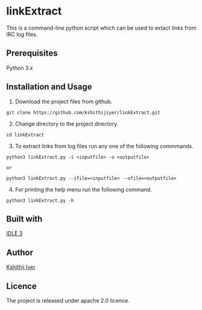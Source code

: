 # linkExtract
This is a command-line python script which can be used to extact links from IRC log files.

## Prerequisites
Python 3.x

## Installation and Usage
1. Download the project files from github.
```
git clone https://github.com/kshithijiyer/linkExtract.git
```
2. Change directory to the project directory. 
```
cd linkExtract
```
3. To extract links from log files run any one of the following commmands.
```
python3 linkExtract.py -i <inputfile> -o <outputfile>
```
    or 
```
python3 linkExtract.py --ifile=<inputfile> --ofile=<outputfile> 
```
4. For printing the help menu run the following command.
```
python3 linkExtract.py -h
```


## Built with 
[IDLE 3](https://www.python.org/downloads/)


## Author
[Kshithij Iyer](https://www.linkedin.com/in/kshithij-iyer/)

## Licence 
The project is released under apache 2.0 licence.

